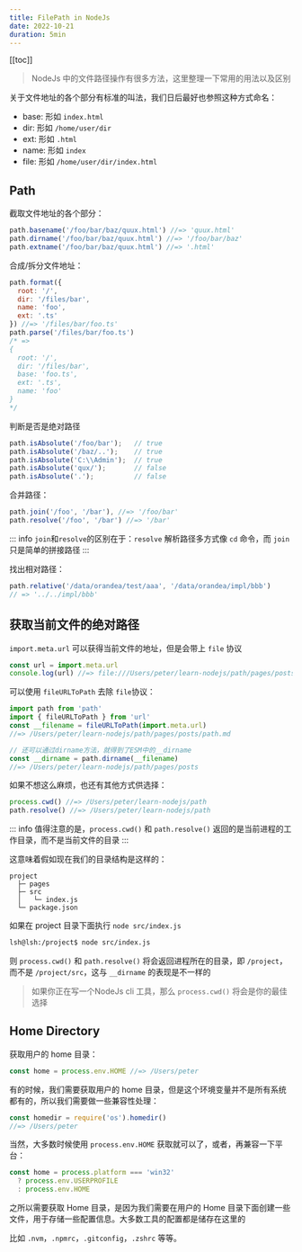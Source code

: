 ```yaml
---
title: FilePath in NodeJs
date: 2022-10-21
duration: 5min
---
```


[[toc]]

> NodeJs 中的文件路径操作有很多方法，这里整理一下常用的用法以及区别

关于文件地址的各个部分有标准的叫法，我们日后最好也参照这种方式命名：

* base: 形如 `index.html`
* dir: 形如 `/home/user/dir`
* ext: 形如 `.html`
* name: 形如 `index`
* file: 形如 `/home/user/dir/index.html`

## Path

截取文件地址的各个部分：

```js
path.basename('/foo/bar/baz/quux.html') //=> 'quux.html'
path.dirname('/foo/bar/baz/quux.html') //=> '/foo/bar/baz'
path.extname('/foo/bar/baz/quux.html') //=> '.html'
```

合成/拆分文件地址：

```js
path.format({
  root: '/',
  dir: '/files/bar',
  name: 'foo',
  ext: '.ts'
}) //=> '/files/bar/foo.ts'
path.parse('/files/bar/foo.ts')
/* =>
{
  root: '/',
  dir: '/files/bar',
  base: 'foo.ts',
  ext: '.ts',
  name: 'foo'
}
*/
```

判断是否是绝对路径

```js
path.isAbsolute('/foo/bar');   // true
path.isAbsolute('/baz/..');    // true
path.isAbsolute('C:\\Admin');  // true
path.isAbsolute('qux/');       // false
path.isAbsolute('.');          // false
```

合并路径：

```js
path.join('/foo', '/bar'), //=> '/foo/bar'
path.resolve('/foo', '/bar') //=> '/bar'
```

::: info
`join`和`resolve`的区别在于：`resolve` 解析路径多方式像 `cd` 命令，而 `join` 只是简单的拼接路径
:::

找出相对路径：

```js
path.relative('/data/orandea/test/aaa', '/data/orandea/impl/bbb')
// => '../../impl/bbb'
```

## 获取当前文件的绝对路径

`import.meta.url` 可以获得当前文件的地址，但是会带上 `file` 协议

```js
const url = import.meta.url
console.log(url) //=> file:///Users/peter/learn-nodejs/path/pages/posts/path.md
```

可以使用 `fileURLToPath` 去除 `file`协议：

```js
import path from 'path'
import { fileURLToPath } from 'url'
const __filename = fileURLToPath(import.meta.url)
//=> /Users/peter/learn-nodejs/path/pages/posts/path.md

// 还可以通过dirname方法，就得到了ESM中的__dirname
const __dirname = path.dirname(__filename)
//=> /Users/peter/learn-nodejs/path/pages/posts
```

如果不想这么麻烦，也还有其他方式供选择：

```js
process.cwd() //=> /Users/peter/learn-nodejs/path
path.resolve() //=> /Users/peter/learn-nodejs/path
```

::: info
值得注意的是，`process.cwd()` 和 `path.resolve()` 返回的是当前进程的工作目录，而不是当前文件的目录
:::

这意味着假如现在我们的目录结构是这样的：

```shell
project
  ├─ pages
  ├─ src
  │   └─ index.js
  └─ package.json
```

如果在 project 目录下面执行 `node src/index.js`

```bash
lsh@lsh:/project$ node src/index.js
```

则 `process.cwd()` 和 `path.resolve()` 将会返回进程所在的目录，即 `/project`，而不是 `/project/src`，这与 `__dirname` 的表现是不一样的

> 如果你正在写一个NodeJs cli 工具，那么 `process.cwd()` 将会是你的最佳选择

## Home Directory

获取用户的 home 目录：

```js
const home = process.env.HOME //=> /Users/peter
```

有的时候，我们需要获取用户的 home 目录，但是这个环境变量并不是所有系统都有的，所以我们需要做一些兼容性处理：

```js
const homedir = require('os').homedir()
//=> /Users/peter
```

当然，大多数时候使用 `process.env.HOME` 获取就可以了，或者，再兼容一下平台：

```js
const home = process.platform === 'win32'
  ? process.env.USERPROFILE
  : process.env.HOME
```

之所以需要获取 Home 目录，是因为我们需要在用户的 Home 目录下面创建一些文件，用于存储一些配置信息。大多数工具的配置都是储存在这里的

比如 `.nvm`，`.npmrc`，`.gitconfig`，`.zshrc` 等等。